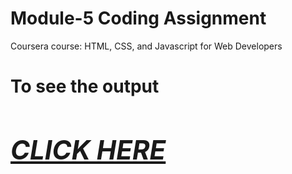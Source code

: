 
# Module-5 Coding Assignment

Coursera course: HTML, CSS, and Javascript for Web Developers

# To see the output [<h2><em>CLICK HERE</em></h2>](https://piyush168713.github.io/Coursera-HTML-CSS-JavaScript-for-Web-Developers/Module-5/index.html)
